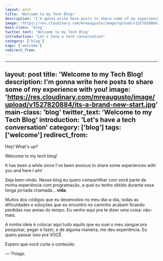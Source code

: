```yaml
---
layout: post
title: 'Welcome to my Tech Blog!'
description: "I'm gonna write here posts to share some of my experience with you!"
image: 'https://res.cloudinary.com/mreaugusto/image/upload/v1527820884/its-a-brand-new-start.jpg'
main-class: 'blog'
twitter_text: 'Welcome to my Tech Blog'
introduction: "Let's have a tech conversation"
category: ['blog']
tags: ['welcome']
redirect_from:
---
```


---
layout: post
title: 'Welcome to my Tech Blog!
description: I'm gonna write here posts to share some of my experience with you!
image: 'https://res.cloudinary.com/mreaugusto/image/upload/v1527820884/its-a-brand-new-start.jpg'
main-class: 'blog'
twitter_text: 'Welcome to my Tech Blog'
introduction: 'Let's have a tech conversation'
category: ['blog']
tags: ['welcome']
redirect_from:
---

Hey! What's up?

Welcome to my tech blog!

It has been a while since I've been anxious to share some experiences with you and here I am!


Seja bem-vindo. Nesse blog eu quero compartilhar com você parte da minha 
experiência com programação, a qual eu tenho obtido durante essa longa jornada 
chamada... **vida**.

Muitos dos códigos que eu desenvolvo no meu dia-a-dia, todas as dificuldades e 
soluções que eu encontro no caminho acabam ficando perdidas nas areias do 
tempo. Eu venho aqui pra te dizer uma coisa: não-mais.

A minha ideia é colocar aqui tudo aquilo que eu suei o meu sangue pra pesquisar, 
pegar e fazer, e de alguma maneira, me deu experiência. Eu quero passar isso pra 
VOCÊ.

Espero que você curta o conteúdo.

— Thiago.